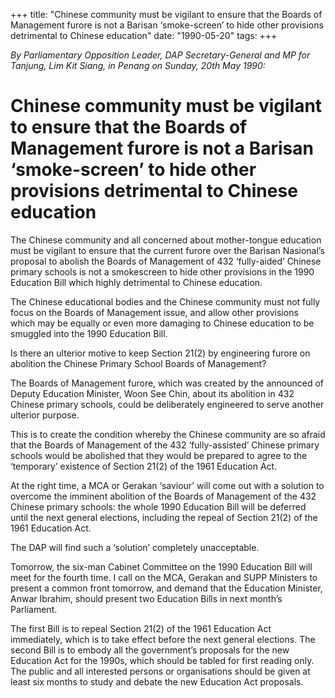 +++ 
title: "Chinese community must be vigilant to ensure that the Boards of Management furore is not a Barisan ‘smoke-screen’ to hide other provisions detrimental to Chinese education"
date: "1990-05-20"
tags:
+++

_By Parliamentary Opposition Leader, DAP Secretary-General and MP for Tanjung, Lim Kit Siang, in Penang on Sunday, 20th May 1990:_

# Chinese community must be vigilant to ensure that the Boards of Management furore is not a Barisan ‘smoke-screen’ to hide other provisions detrimental to Chinese education

The Chinese community and all concerned about mother-tongue education must be vigilant to ensure that the current furore over the Barisan Nasional’s proposal to abolish the Boards of Management of 432 ‘fully-aided’ Chinese primary schools is not a smokescreen to hide other provisions in the 1990 Education Bill which highly detrimental to Chinese education.</u>

The Chinese educational bodies and the Chinese community must not fully focus on the Boards of Management issue, and allow other provisions which may be equally or even more damaging to Chinese education to be smuggled into the 1990 Education Bill.

Is there an ulterior motive to keep Section 21(2) by engineering furore on abolition the Chinese Primary School Boards of Management?

The Boards of Management furore, which was created by the announced of Deputy Education Minister, Woon See Chin, about its abolition in 432 Chinese primary schools, could be deliberately engineered to serve another ulterior purpose.

This is to create the condition whereby the Chinese community are so afraid that the Boards of Management of the 432 ‘fully-assisted’ Chinese primary schools would be abolished that they would be prepared to agree to the ‘temporary’ existence of Section 21(2) of the 1961 Education Act.

At the right time, a MCA or Gerakan ‘saviour’ will come out with a solution to overcome the imminent abolition of the Boards of Management of the 432 Chinese primary schools: the whole 1990 Education Bill will be deferred until the next general elections, including the repeal of Section 21(2) of the 1961 Education Act.

The DAP will find such a ‘solution’ completely unacceptable.

Tomorrow, the six-man Cabinet Committee on the 1990 Education Bill will meet for the fourth time. I call on the MCA, Gerakan and SUPP Ministers to present a common front tomorrow, and demand that the Education Minister, Anwar Ibrahim, should present two Education Bills in next month’s Parliament.

The first Bill is to repeal Section 21(2) of the 1961 Education Act immediately, which is to take effect before the next general elections. The second Bill is to embody all the government’s proposals for the new Education Act for the 1990s, which should be tabled for first reading only. The public and all interested persons or organisations should be given at least six months to study and debate the new Education Act proposals.
 
